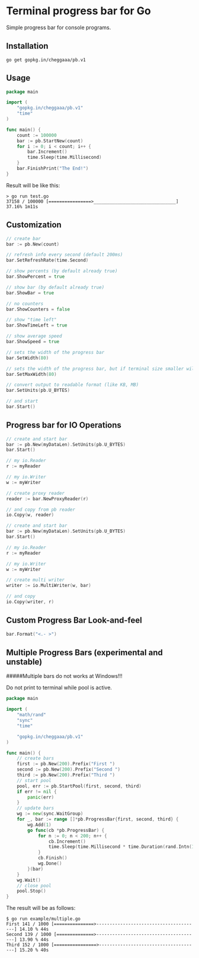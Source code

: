 # Terminal progress bar for Go  

Simple progress bar for console programs. 
    

## Installation

```
go get gopkg.in/cheggaaa/pb.v1
```   

## Usage   

```Go
package main

import (
	"gopkg.in/cheggaaa/pb.v1"
	"time"
)

func main() {
	count := 100000
	bar := pb.StartNew(count)
	for i := 0; i < count; i++ {
		bar.Increment()
		time.Sleep(time.Millisecond)
	}
	bar.FinishPrint("The End!")
}

```

Result will be like this:

```
> go run test.go
37158 / 100000 [================>_______________________________] 37.16% 1m11s
```

## Customization

```Go  
// create bar
bar := pb.New(count)

// refresh info every second (default 200ms)
bar.SetRefreshRate(time.Second)

// show percents (by default already true)
bar.ShowPercent = true

// show bar (by default already true)
bar.ShowBar = true

// no counters
bar.ShowCounters = false

// show "time left"
bar.ShowTimeLeft = true

// show average speed
bar.ShowSpeed = true

// sets the width of the progress bar
bar.SetWidth(80)

// sets the width of the progress bar, but if terminal size smaller will be ignored
bar.SetMaxWidth(80)

// convert output to readable format (like KB, MB)
bar.SetUnits(pb.U_BYTES)

// and start
bar.Start()
``` 

## Progress bar for IO Operations

```go
// create and start bar
bar := pb.New(myDataLen).SetUnits(pb.U_BYTES)
bar.Start()

// my io.Reader
r := myReader

// my io.Writer
w := myWriter

// create proxy reader
reader := bar.NewProxyReader(r)

// and copy from pb reader
io.Copy(w, reader)

```

```go
// create and start bar
bar := pb.New(myDataLen).SetUnits(pb.U_BYTES)
bar.Start()

// my io.Reader
r := myReader

// my io.Writer
w := myWriter

// create multi writer
writer := io.MultiWriter(w, bar)

// and copy
io.Copy(writer, r)
```

## Custom Progress Bar Look-and-feel

```go
bar.Format("<.- >")
```

## Multiple Progress Bars (experimental and unstable)

#####Multiple bars do not works at Windows!!!

Do not print to terminal while pool is active.

```go
package main

import (
    "math/rand"
    "sync"
    "time"

    "gopkg.in/cheggaaa/pb.v1"
)

func main() {
    // create bars
    first := pb.New(200).Prefix("First ")
    second := pb.New(200).Prefix("Second ")
    third := pb.New(200).Prefix("Third ")
    // start pool
    pool, err := pb.StartPool(first, second, third)
    if err != nil {
        panic(err)
    }
    // update bars
    wg := new(sync.WaitGroup)
    for _, bar := range []*pb.ProgressBar{first, second, third} {
        wg.Add(1)
        go func(cb *pb.ProgressBar) {
            for n := 0; n < 200; n++ {
                cb.Increment()
                time.Sleep(time.Millisecond * time.Duration(rand.Intn(100)))
            }
            cb.Finish()
            wg.Done()
        }(bar)
    }
    wg.Wait()
    // close pool
    pool.Stop()
}
```

The result will be as follows:

```
$ go run example/multiple.go 
First 141 / 1000 [===============>---------------------------------------] 14.10 % 44s
Second 139 / 1000 [==============>---------------------------------------] 13.90 % 44s
Third 152 / 1000 [================>--------------------------------------] 15.20 % 40s
```
